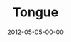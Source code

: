 ---
layout: message
category: message
series: "James: Putting Your Faith to Work"
title: "Tongue"
date: 2012-05-05-00-00
message_id: 725
sc-permalink-url: "http://soundcloud.com/crdschurch/tongue"
audio: "http://s3.amazonaws.com/crossroads-media/messages/audio/james_03.mp3"
audio-duration: "39:13"
program: "http://s3.amazonaws.com/crossroads-media/documents/05_05-06_12Program_OAKLEY.pdf"
description: "Brian Tome talks about the power of our tongues."
video: "http://s3.amazonaws.com/crossroads-media/messages/video/james_03.mp4"
video-duration: "39:18"
yt-embed-url: "//www.youtube.com/embed/BCyfFkH3snw"
video-image: "http://s3.amazonaws.com/crossroads-media/images/james_03_still.jpg"
tag: 
 - tome
 - james
 - program
explicit: false
---